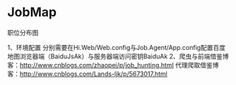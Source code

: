 # JobMap
职位分布图

1、环境配置
	分别需要在Hi.Web/Web.config与Job.Agent/App.config配置百度地图浏览器端（BaiduJsAk）与服务器端访问密钥BaiduAk
2、爬虫与前端借鉴博客：http://www.cnblogs.com/zhaopei/p/job_hunting.html
   代理爬取借鉴博客：http://www.cnblogs.com/Lands-ljk/p/5673017.html